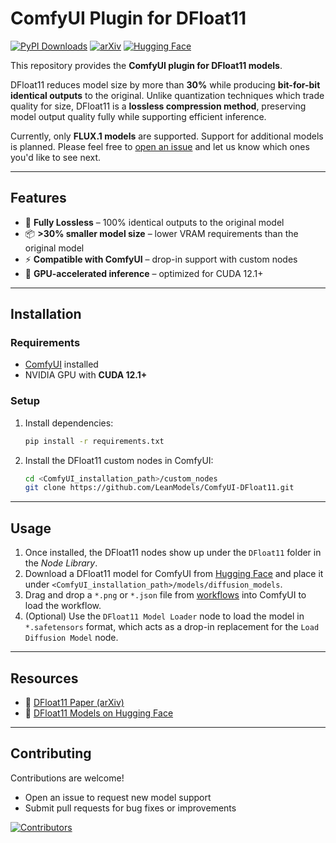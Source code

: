 # ComfyUI Plugin for DFloat11

[![PyPI Downloads](https://static.pepy.tech/personalized-badge/dfloat11?period=total\&units=INTERNATIONAL_SYSTEM\&left_color=BLACK\&right_color=GREEN\&left_text=downloads)](https://pepy.tech/projects/dfloat11)
[![arXiv](https://img.shields.io/badge/arXiv-2504.11651-b31b1b.svg)](https://arxiv.org/abs/2504.11651)
[![Hugging Face](https://img.shields.io/badge/Model-%F0%9F%A4%97-yellow.svg)](https://huggingface.co/DFloat11)

This repository provides the **ComfyUI plugin for DFloat11 models**.

DFloat11 reduces model size by more than **30%** while producing **bit-for-bit identical outputs** to the original. Unlike quantization techniques which trade quality for size, DFloat11 is a **lossless compression method**, preserving model output quality fully while supporting efficient inference.

Currently, only **FLUX.1 models** are supported. Support for additional models is planned. Please feel free to [open an issue](https://github.com/LeanModels/ComfyUI-DFloat11/issues) and let us know which ones you'd like to see next.

---

## Features

* 🚀 **Fully Lossless** – 100% identical outputs to the original model
* 📦 **>30% smaller model size** – lower VRAM requirements than the original model
* ⚡ **Compatible with ComfyUI** – drop-in support with custom nodes
* 🔧 **GPU-accelerated inference** – optimized for CUDA 12.1+

---

## Installation

### Requirements

* [ComfyUI](https://github.com/comfyanonymous/ComfyUI) installed
* NVIDIA GPU with **CUDA 12.1+**

### Setup

1. Install dependencies:

   ```bash
   pip install -r requirements.txt
   ```

2. Install the DFloat11 custom nodes in ComfyUI:

   ```bash
   cd <ComfyUI_installation_path>/custom_nodes
   git clone https://github.com/LeanModels/ComfyUI-DFloat11.git
   ```

---

## Usage

1. Once installed, the DFloat11 nodes show up under the `DFloat11` folder in the *Node Library*.
2. Download a DFloat11 model for ComfyUI from [Hugging Face](https://huggingface.co/DFloat11) and place it under `<ComfyUI_installation_path>/models/diffusion_models`.
3. Drag and drop a `*.png` or `*.json` file from [workflows](https://github.com/LeanModels/ComfyUI-DFloat11/tree/master/workflows) into ComfyUI to load the workflow.
4. (Optional) Use the `DFloat11 Model Loader` node to load the model in `*.safetensors` format, which acts as a drop-in replacement for the `Load Diffusion Model` node.

---

## Resources

* 📖 [DFloat11 Paper (arXiv)](https://arxiv.org/abs/2504.11651)
* 🤗 [DFloat11 Models on Hugging Face](https://huggingface.co/DFloat11)

---

## Contributing

Contributions are welcome!

* Open an issue to request new model support
* Submit pull requests for bug fixes or improvements

[![Contributors](https://contrib.rocks/image?repo=LeanModels/ComfyUI-DFloat11)](https://github.com/LeanModels/ComfyUI-DFloat11/graphs/contributors)
